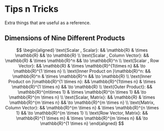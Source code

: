 
Tips n Tricks
=====================================================================

Extra things that are useful as a reference.


Dimensions of Nine Different Products
---------------------------------------------------------------------

$$
\begin{aligned}
    \text{Scalar , Scalar}:
    && \mathbb{R}
    & \times \mathbb{R}
    && \to \mathbb{R}
\\
    \text{Scalar , Column Vector}:
    && \mathbb{R}
    & \times \mathbb{R}^n
    && \to \mathbb{R}^n
\\
    \text{Scalar , Row Vector}:
    && \mathbb{R}
    & \times \mathbb{R}^{1\times n}
    && \to \mathbb{R}^{1 \times n}
\\
    \text{Inner Product on }\mathbb{R}^n:
    && \mathbb{R}^n
    & \times \mathbb{R}^n
    && \to \mathbb{R}
\\
    \text{Inner Product on }\mathbb{R}^{1 \times n}:
    && \mathbb{R}^{1\times n}
    & \times \mathbb{R}^{1 \times n}
    && \to \mathbb{R}
\\
    \text{Outer Product}:
    && \mathbb{R}^{m\times 1}
    & \times \mathbb{R}^{n \times 1}
    && \to \mathbb{R}^{m \times n}
\\
    \text{Scalar, Matrix}:
    && \mathbb{R}
    & \times \mathbb{R}^{m \times n}
    && \to \mathbb{R}^{m \times n}
\\
    \text{Matrix, Column Vector}:
    && \mathbb{R}^{m \times n}
    & \times \mathbb{R}^{n \times 1}
    && \to \mathbb{R}^{m \times 1}
\\
    \text{Row Vector, Matrix}:
    && \mathbb{R}^{1 \times m}
    & \times \mathbb{R}^{m \times n}
    && \to \mathbb{R}^{1 \times n}
\end{aligned}
$$

